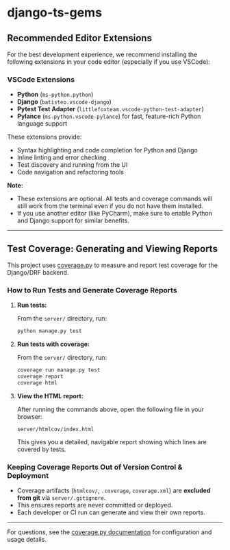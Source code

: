 # django-ts-gems

## Recommended Editor Extensions

For the best development experience, we recommend installing the following extensions in your code editor (especially if you use VSCode):

### VSCode Extensions
- **Python** (`ms-python.python`)
- **Django** (`batisteo.vscode-django`)
- **Pytest Test Adapter** (`littlefoxteam.vscode-python-test-adapter`)
- **Pylance** (`ms-python.vscode-pylance`) for fast, feature-rich Python language support

These extensions provide:
- Syntax highlighting and code completion for Python and Django
- Inline linting and error checking
- Test discovery and running from the UI
- Code navigation and refactoring tools

**Note:**
- These extensions are optional. All tests and coverage commands will still work from the terminal even if you do not have them installed.
- If you use another editor (like PyCharm), make sure to enable Python and Django support for similar benefits.

---

## Test Coverage: Generating and Viewing Reports

This project uses [coverage.py](https://coverage.readthedocs.io/) to measure and report test coverage for the Django/DRF backend.

### How to Run Tests and Generate Coverage Reports

1. **Run tests:**

   From the `server/` directory, run:

   ```sh
   python manage.py test
   ```

2. **Run tests with coverage:**

   From the `server/` directory, run:

   ```sh
   coverage run manage.py test
   coverage report
   coverage html
   ```

3. **View the HTML report:**

   After running the commands above, open the following file in your browser:

   ```
   server/htmlcov/index.html
   ```

   This gives you a detailed, navigable report showing which lines are covered by tests.

### Keeping Coverage Reports Out of Version Control & Deployment

- Coverage artifacts (`htmlcov/`, `.coverage`, `coverage.xml`) are **excluded from git** via `server/.gitignore`.
- This ensures reports are never committed or deployed.
- Each developer or CI run can generate and view their own reports.

---

For questions, see the [coverage.py documentation](https://coverage.readthedocs.io/) for configuration and usage details.
